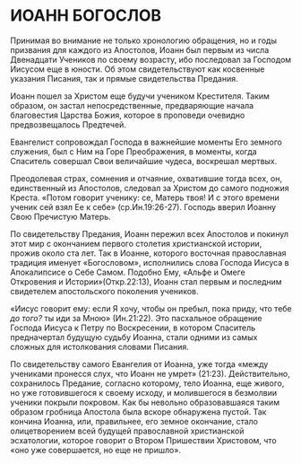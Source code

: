 # ИОАНН БОГОСЛОВ

Принимая во внимание не только хронологию обращения, но и годы призвания для каждого из Апостолов, Иоанн был первым из числа Двенадцати Учеников по своему возрасту, ибо последовал за Господом Иисусом еще в юности. Об этом свидетельствуют как косвенные указания Писания, так и прямые свидетельства Предания.

Иоанн пошел за Христом еще будучи учеником Крестителя. Таким образом, он застал непосредственные, предваряющие начала благовестия Царства Божия, которое в проповеди очевидно предвозвещалось Предтечей.

Евангелист сопровождал Господа в важнейшие моменты Его земного служения, был с Ним на Горе Преображения, в моменты, когда Спаситель совершал Свои величайшие чудеса, воскрешал мертвых.

Преодолевая страх, сомнения и отчаяние, охватившие тогда всех, он, единственный из Апостолов, следовал за Христом до самого подножия Креста. «Потом говорит ученику: се, Матерь твоя! И с этого времени ученик сей взял Ее к себе» (ср.Ин.19:26-27). Господь вверил Иоанну Свою Пречистую Матерь.

По свидетельству Предания, Иоанн пережил всех Апостолов и покинул этот мир с окончанием первого столетия христианской истории, прожив около ста лет. Так в Иоанне, которого восточная православная традиция именует «Богословом», исполнились слова Господа Иисуса в Апокалипсисе о Себе Самом. Подобно Ему, «Альфе и Омеге Откровения и Истории»(Откр.22:13), Иоанн стал первым и последним свидетелем апостольского поколения учеников.

«Иисус говорит ему: если Я хочу, чтобы он пребыл, пока приду, что тебе _до_ _того?_ ты иди за Мною» (Ин.21:22). Это пасхальное обращение Господа Иисуса к Петру по Воскресении, в котором Спаситель предначертал будущую судьбу Иоанна, стали одними из самых сложных для истолкования словами Писания.

По свидетельству самого Евангелия от Иоанна, уже тогда «между учениками пронесся слух, что Иоанн не умрет» (21:23). Действительно, сохранилось Предание, согласно которому, тело Иоанна, еще живого, но уже готовившегося к своему исходу, и молившегося в безмолвии ученики покрыли покровом. Как бы невольно образовавшаяся таким образом гробница Апостола была вскоре обнаружена пустой. Так кончина Иоанна, или, правильнее, его земное окончание, стало олицетворением всей будущей православной христианской эсхатологии, которое говорит о Втором Пришествии Христовом, что «оно уже совершается, но еще не пришло».
